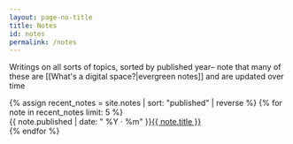 ```yaml
---
layout: page-no-title
title: Notes
id: notes
permalink: /notes
---
```

<div class="callout">Writings on all sorts of topics, sorted by published year– note that many of these are [[What's a digital space?|evergreen notes]] and are updated over time</div>
<div class="pt">
  <ul style="list-style-type: none; padding-left: 0em; margin-bottom: 1.5em">
    {% assign recent_notes = site.notes | sort: "published" | reverse %}
    {% for note in recent_notes limit: 5 %}
      <li>
        <span style="display: inline-block" class ="label muted">{{ note.published | date: " %Y · %m" }}</span><a class="internal-link" href="{{ site.baseurl }}{{ note.url }}">{{ note.title }}</a>
      </li>
    {% endfor %}
  </ul>
</div>



